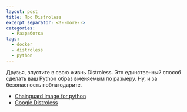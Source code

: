 ```yaml
---
layout: post
title: Про Distroless
excerpt_separator: <!--more-->
categories:
  - Разработка
tags:
  - docker
  - distroless
  - python
---
```


Друзья, впустите в свою жизнь Distroless. Это единственный способ сделать ваш Python образ вменяемым по размеру. Ну, и за безопасность поблагодарите.

<!--more-->

* [Chainguard Image for python](https://github.com/chainguard-images/images/tree/main/images/python)
* [Google Distroless](https://github.com/GoogleContainerTools/distroless)

